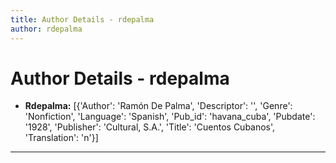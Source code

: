 ```yaml
---
title: Author Details - rdepalma
author: rdepalma
---
```


# Author Details - rdepalma

<ul>
    <li><strong>Rdepalma:</strong> [{'Author': 'Ramón De Palma', 'Descriptor': '', 'Genre': 'Nonfiction', 'Language': 'Spanish', 'Pub_id': 'havana_cuba', 'Pubdate': '1928', 'Publisher': 'Cultural, S.A.', 'Title': 'Cuentos Cubanos', 'Translation': 'n'}]</li>
</ul>
<hr>